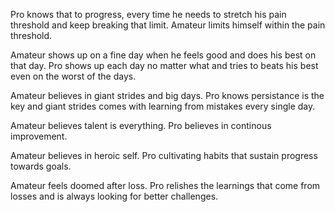 Pro knows that to progress, every time he needs to stretch his pain threshold and keep breaking that limit. Amateur limits himself within the pain threshold.  

Amateur shows up on a fine day when he feels good and does his best on that day. Pro shows up each day no matter what and tries to beats his best even on the worst of the days.  

Amateur believes in giant strides and big days. Pro knows persistance is the key and giant strides comes with learning from mistakes every single day.  

Amateur believes talent is everything. Pro believes in continous improvement. 

Amateur believes in heroic self. Pro cultivating habits that sustain progress towards goals.  

Amateur feels doomed after loss. Pro relishes the learnings that come from losses and is always looking for better challenges. 


